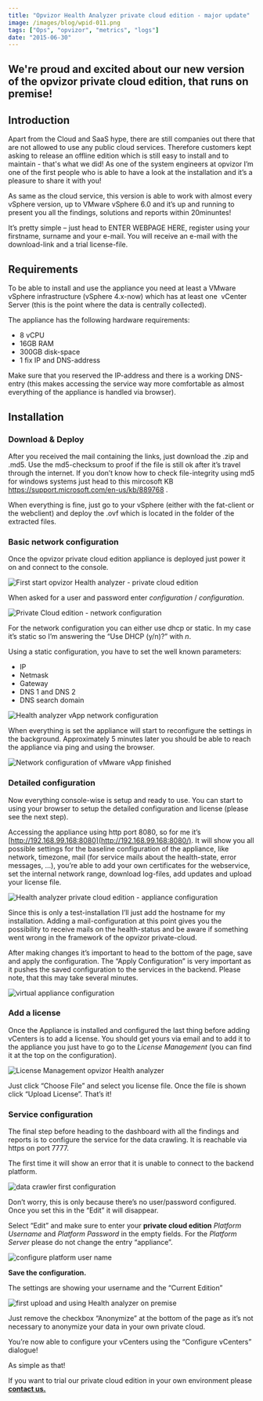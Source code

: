 ```yaml
---
title: "Opvizor Health Analyzer private cloud edition - major update"
image: /images/blog/wpid-011.png
tags: ["Ops", "opvizor", "metrics", "logs"]
date: "2015-06-30"
---
```


## We're proud and excited about our new version of the opvizor private cloud edition, that runs on premise!

## Introduction

Apart from the Cloud and SaaS hype, there are still companies out there that are not allowed to use any public cloud services. Therefore customers kept asking to release an offline edition which is still easy to install and to maintain - that's what we did! As one of the system engineers at opvizor I’m one of the first people who is able to have a look at the installation and it’s a pleasure to share it with you! 

As same as the cloud service, this version is able to work with almost every vSphere version, up to VMware vSphere 6.0 and it’s up and running to present you all the findings, solutions and reports within 20minuntes!

It’s pretty simple – just head to ENTER WEBPAGE HERE, register using your firstname, surname and your e-mail. You will receive an e-mail with the download-link and a trial license-file.

## Requirements

To be able to install and use the appliance you need at least a VMware vSphere infrastructure (vSphere 4.x-now) which has at least one  vCenter Server (this is the point where the data is centrally collected).

The appliance has the following hardware requirements:

- 8 vCPU
- 16GB RAM
- 300GB disk-space
- 1 fix IP and DNS-address

Make sure that you reserved the IP-address and there is a working DNS-entry (this makes accessing the service way more comfortable as almost everything of the appliance is handled via browser).

## Installation

### Download & Deploy

After you received the mail containing the links, just download the .zip and .md5. Use the md5-checksum to proof if the file is still ok after it’s travel through the internet. If you don’t know how to check file-integrity using md5 for windows systems just head to this mircosoft KB https://support.microsoft.com/en-us/kb/889768 .

When everything is fine, just go to your vSphere (either with the fat-client or the webclient) and deploy the .ovf which is located in the folder of the extracted files.

### Basic network configuration

Once the opvizor private cloud edition appliance is deployed just power it on and connect to the console.

![First start opvizor Health analyzer - private cloud edition](/images/blog/wpid-011.png)

When asked for a user and password enter _configuration_ / _configuration_.

![Private Cloud edition - network configuration](/images/blog/wpid-021.png)

For the network configuration you can either use dhcp or static. In my case it’s static so I’m answering the “Use DHCP (y/n)?” with _n_.

Using a static configuration, you have to set the well known parameters:

- IP
- Netmask
- Gateway
- DNS 1 and DNS 2
- DNS search domain

![Health analyzer vApp network configuration](/images/blog/wpid-03.png)

When everything is set the appliance will start to reconfigure the settings in the background. Approximately 5 minutes later you should be able to reach the appliance via ping and using the browser.

![Network configuration of vMware vApp finished](/images/blog/wpid-04.png)

### Detailed configuration

Now everything console-wise is setup and ready to use. You can start to using your browser to setup the detailed configuration and license (please see the next step).

Accessing the appliance using http port 8080, so for me it’s [http://192.168.99.168:8080](http://192.168.99.168:8080/). It will show you all possible settings for the baseline configuration of the appliance, like network, timezone, mail (for service mails about the health-state, error messages, …), you’re able to add your own certificates for the webservice, set the internal network range, download log-files, add updates and upload your license file.

![Health analyzer private cloud edition - appliance configuration](/images/blog/wpid-05.png)

Since this is only a test-installation I’ll just add the hostname for my installation. Adding a mail-configuration at this point gives you the possibility to receive mails on the health-status and be aware if something went wrong in the framework of the opvizor private-cloud.

After making changes it’s important to head to the bottom of the page, save and apply the configuration. The “Apply Configuration” is very important as it pushes the saved configuration to the services in the backend. Please note, that this may take several minutes.

![virtual appliance configuration](/images/blog/wpid-06.png)

### Add a license

Once the Appliance is installed and configured the last thing before adding vCenters is to add a license. You should get yours via email and to add it to the appliance you just have to go to the _License Management_ (you can find it at the top on the configuration).

![License Management opvizor Health analyzer](/images/blog/wpid-07.png)

Just click “Choose File” and select you license file. Once the file is shown click “Upload License”. That’s it!

### Service configuration

The final step before heading to the dashboard with all the findings and reports is to configure the service for the data crawling. It is reachable via https on port 7777.

The first time it will show an error that it is unable to connect to the backend platform.

![data crawler first configuration](/images/blog/wpid-08.png)

Don’t worry, this is only because there’s no user/password configured. Once you set this in the “Edit” it will disappear.

Select “Edit” and make sure to enter your **private cloud edition** _Platform Username_ and _Platform Password_ in the empty fields. For the _Platform Server_ please do not change the entry “appliance”.

![configure platform user name](/images/blog/wpid-09.png)

**Save the configuration.**

The settings are showing your username and the “Current Edition”

![first upload and using Health analyzer on premise](/images/blog/wpid-10.png)

Just remove the checkbox “Anonymize” at the bottom of the page as it’s not necessary to anonymize your data in your own private cloud.

You’re now able to configure your vCenters using the “Configure vCenters” dialogue!

As simple as that!

If you want to trial our private cloud edition in your own environment please [**contact us.**](http://try.opvizor.com/onpremise/ " contact us.")
